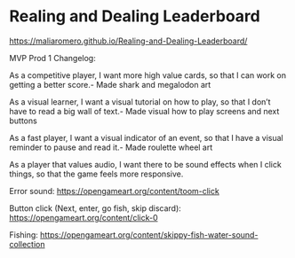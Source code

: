 # Realing and Dealing Leaderboard
 
https://maliaromero.github.io/Realing-and-Dealing-Leaderboard/


MVP Prod 1 Changelog:

As a competitive player, I want more high value cards, so that I can work on getting a better score.- Made shark and megalodon art


As a visual learner, I want a visual tutorial on how to play, so that I don’t have to read a big wall of text.- Made visual how to play screens and next buttons


As a fast player, I want a visual indicator of an event, so that I have a visual reminder to pause and read it.- Made roulette wheel art


As a player that values audio, I want there to be sound effects when I click things, so that the game feels more responsive.


Error sound: https://opengameart.org/content/toom-click

Button click (Next, enter, go fish, skip discard): https://opengameart.org/content/click-0

Fishing: https://opengameart.org/content/skippy-fish-water-sound-collection

